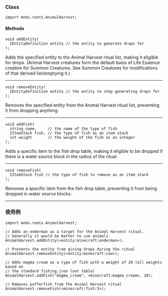### Class

```zenscript
import mods.roots.AnimalHarvest;
```

#### Methods

```zenscript
void addEntity(
  IEntityDefinition entity // the entity to generate drops for
);
```

Adds the specified entity to the Animal Harvest ritual list, making it eligible for drops. (Animal Harvest creatures form the default basis of Life Essence creation for Summon Creatures. See Summon Creatures for modifications of that derived list/emptying it.)

* * *

```zenscript
void removeEntity(
  IEntityDefinition entity // the entity to stop generating drops for
);
```

Removes the specified entity from the Animal Harvest ritual list, preventing it from dropping anything.

* * *

```zenscript
void addFish(
  string name,     // the name of the type of fish
  IItemStack fish, // the type of fish as an item stack
  int weight       // the weight of the fish as an integer
);
```

Adds a specific item to the fish drop table, making it eligible to be dropped if there is a water source block in the radius of the ritual.

* * *

```zenscript
void removeFish(
  IItemStack fish // the type of fish to remove as an item stack
);
```

Removes a specific item from the fish drop table, preventing it from being dropped in water source blocks.

* * *

### 使用例

```zenscript
import mods.roots.AnimalHarvest;

// Adds an enderman as a target for the Animal Harvest ritual.
// Generally it would be better to use animals.
AnimalHarvest.addEntity(<entity:minecraft:enderman>);

// Prevents the entity from giving drops during the ritual
AnimalHarvest.removeEntity(<entity:minecraft:cow>);

// Adds magma cream as a type of fish with a weight of 20 (all weights based on 
// the standard fishing.json loot table)
AnimalHarvest.addFish("magma_cream", <minecraft:magma_cream>, 20);

// Removes pufferfish from the Animal Harvest ritual
AnimalHarvest.removeFish(<minecraft:fish:3>);
```